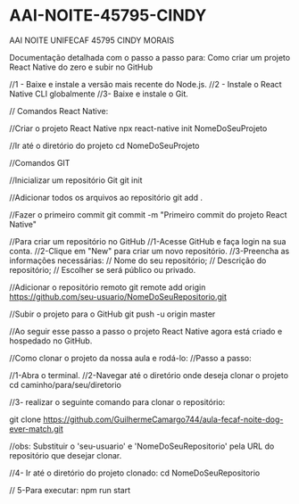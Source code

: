 # AAI-NOITE-45795-CINDY
AAI NOITE UNIFECAF 45795 CINDY MORAIS

Documentação detalhada com o passo a passo para:
Como criar um projeto React Native do zero e subir no GitHub

//1 - Baixe e instale a versão mais recente do Node.js.
//2 - Instale o React Native CLI globalmente
//3- Baixe e instale o Git.

// Comandos React Native:

//Criar o projeto React Native
npx react-native init  NomeDoSeuProjeto

//Ir até o diretório do projeto
cd NomeDoSeuProjeto


//Comandos GIT

//Inicializar um repositório Git
git init

//Adicionar todos os arquivos ao repositório
git add .

//Fazer o primeiro commit
git commit -m "Primeiro commit do projeto React Native"


//Para criar um repositório no GitHub
//1-Acesse GitHub e faça login na sua conta.
//2-Clique em "New" para criar um novo repositório.
//3-Preencha as informações necessárias:
// Nome do seu repositório;
// Descrição do repositório;
// Escolher se será público ou privado.

//Adicionar o repositório remoto
git remote add origin https://github.com/seu-usuario/NomeDoSeuRepositorio.git

//Subir o projeto para o GitHub
git push -u origin master

//Ao seguir esse passo a passo o projeto React Native agora está criado e hospedado no GitHub.


//Como clonar o projeto da nossa aula e rodá-lo:
//Passo a passo:

//1-Abra o terminal.
//2-Navegar até o diretório onde deseja clonar o projeto
   cd caminho/para/seu/diretorio
   
//3- realizar o seguinte comando para clonar o repositório:
   
   git clone https://github.com/GuilhermeCamargo744/aula-fecaf-noite-dog-ever-match.git
  
  //obs: Substituir o 'seu-usuario' e 'NomeDoSeuRepositorio' pela URL do repositório que desejar clonar.

//4- Ir até o diretório do projeto clonado:
   cd NomeDoSeuRepositorio

// 5-Para executar:
   npm run start










